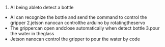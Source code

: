 1. AI being ableto detect a bottle
 - AI can recognize the bottle and send the command to control the gripper
2.jetson nanocan controlthe arduino by rotatingtheservo
- The grippercan open andclose automatically when detect bottle
3.pour the water in theglass
- Jetson nanocan control the gripper to pour the water by code
